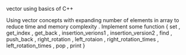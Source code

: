 vector using basics of C++


Using vector concepts with expanding number of elements in array to reduce time and memory complexity .
Implement some function { set , get_index , get_back , insertion_verions1 , insertion_version2 , find , push_back , right_rotation , left_rotaion , right_rotation_times , left_rotation_times , pop , print }  